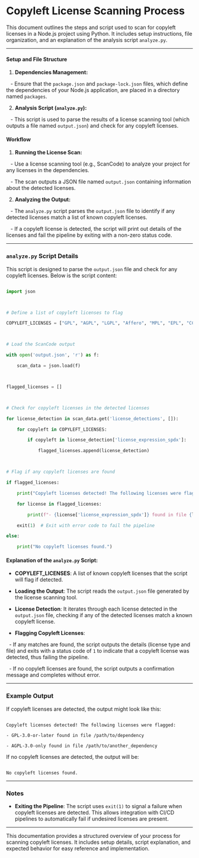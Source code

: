 # Copyleft License Scanning Process



This document outlines the steps and script used to scan for copyleft licenses in a Node.js project using Python. It includes setup instructions, file organization, and an explanation of the analysis script `analyze.py`.



---




#### Setup and File Structure

1. **Dependencies Management:**

   - Ensure that the `package.json` and `package-lock.json` files, which define the dependencies of your Node.js application, are placed in a directory named `packages`.

2. **Analysis Script (`analyze.py`):**

   - This script is used to parse the results of a license scanning tool (which outputs a file named `output.json`) and check for any copyleft licenses.



#### Workflow

1. **Running the License Scan:**

   - Use a license scanning tool (e.g., ScanCode) to analyze your project for any licenses in the dependencies.

   - The scan outputs a JSON file named `output.json` containing information about the detected licenses.



2. **Analyzing the Output:**

   - The `analyze.py` script parses the `output.json` file to identify if any detected licenses match a list of known copyleft licenses.

   - If a copyleft license is detected, the script will print out details of the licenses and fail the pipeline by exiting with a non-zero status code.



---



### `analyze.py` Script Details



This script is designed to parse the `output.json` file and check for any copyleft licenses. Below is the script content:



```python

import json



# Define a list of copyleft licenses to flag

COPYLEFT_LICENSES = ["GPL", "AGPL", "LGPL", "Affero", "MPL", "EPL", "CC-BY-SA"]



# Load the ScanCode output

with open('output.json', 'r') as f:

    scan_data = json.load(f)



flagged_licenses = []



# Check for copyleft licenses in the detected licenses

for license_detection in scan_data.get('license_detections', []):

    for copyleft in COPYLEFT_LICENSES:

        if copyleft in license_detection['license_expression_spdx']:

            flagged_licenses.append(license_detection)



# Flag if any copyleft licenses are found

if flagged_licenses:

    print("Copyleft licenses detected! The following licenses were flagged:")

    for license in flagged_licenses:

        print(f"- {license['license_expression_spdx']} found in file {license['reference_matches'][0]['from_file']}")

    exit(1)  # Exit with error code to fail the pipeline

else:

    print("No copyleft licenses found.")

```



#### Explanation of the `analyze.py` Script:

- **COPYLEFT_LICENSES**: A list of known copyleft licenses that the script will flag if detected.

- **Loading the Output**: The script reads the `output.json` file generated by the license scanning tool.

- **License Detection**: It iterates through each license detected in the `output.json` file, checking if any of the detected licenses match a known copyleft license.

- **Flagging Copyleft Licenses**: 

  - If any matches are found, the script outputs the details (license type and file) and exits with a status code of `1` to indicate that a copyleft license was detected, thus failing the pipeline.

  - If no copyleft licenses are found, the script outputs a confirmation message and completes without error.



---



### Example Output

If copyleft licenses are detected, the output might look like this:

```

Copyleft licenses detected! The following licenses were flagged:

- GPL-3.0-or-later found in file /path/to/dependency

- AGPL-3.0-only found in file /path/to/another_dependency

```



If no copyleft licenses are detected, the output will be:

```

No copyleft licenses found.

```



---



### Notes

- **Exiting the Pipeline**: The script uses `exit(1)` to signal a failure when copyleft licenses are detected. This allows integration with CI/CD pipelines to automatically fail if undesired licenses are present.



---



This documentation provides a structured overview of your process for scanning copyleft licenses. It includes setup details, script explanation, and expected behavior for easy reference and implementation.
